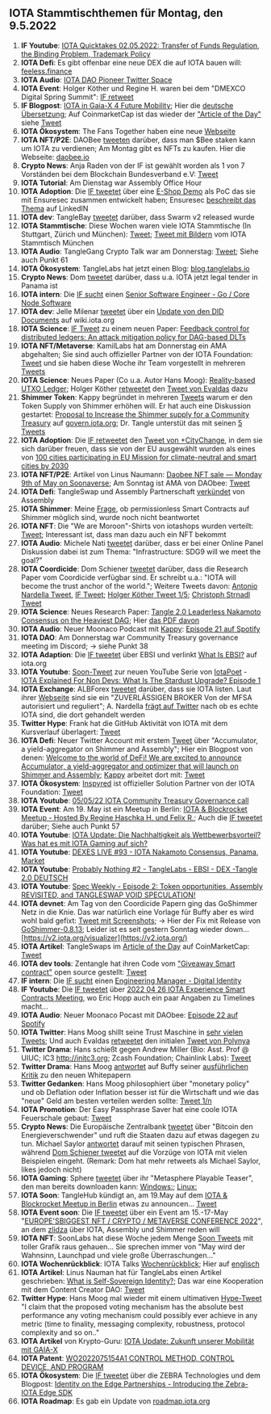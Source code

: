 ## IOTA Stammtischthemen für Montag, den 9.5.2022

1. **IF Youtube**: [IOTA Quicktakes 02.05.2022: Transfer of Funds Regulation, the Binding Problem, Trademark Policy](https://www.youtube.com/watch?v=3GfMmr4VG2I&t=2s)
2. **IOTA Defi**: Es gibt offenbar eine neue DEX die auf IOTA bauen will: [feeless.finance](http://feeless.finance/)
3. **IOTA Audio**: [IOTA DAO Pioneer Twitter Space](https://twitter.com/PhyloIota/status/1521131649278222336?s=20&t=cxbAxrVGM363BK4_JkxjqA)
4. **IOTA Event**: Holger Köther und Regine H. waren bei dem "DMEXCO Digital Spring Summit": [IF retweet](https://twitter.com/dmexco/status/1521446437346758657?s=20&t=S-QvIyrwDXrLf-lEbYP4oA)
5. **IF Blogpost**: [IOTA in Gaia-X 4 Future Mobility](https://blog.iota.org/iota-in-gaia-x-4-future-mobility/); Hier die [deutsche Übersetzung](https://iota-kurs.de/iota-in-gaia-x-fuer-die-mobilitaet-der-zukunft/); Auf CoinmarketCap ist das wieder der ["Article of the Day"](https://coinmarketcap.com/gravity/articles/27391) siehe [Tweet](https://twitter.com/CoinMarketCap/status/1521760137350119424?s=20&t=LequNkPSLtlFqpY8gaY63g)
6. **IOTA Ökosystem**: The Fans Together haben eine neue [Webseite](https://www.thefanstogether.io/landing-page)
7. **IOTA NFT/P2E**: DAOBee [tweeten](https://twitter.com/Daobeegame/status/1521430081134116865?s=20&t=EPYFDNjiUDajnCmaDGeUcw) darüber, dass man $Bee staken kann um IOTA zu verdienen; Am Montag gibt es NFTs zu kaufen. Hier die Webseite: [daobee.io](https://www.daobee.io/)
8. **Crypto News**: Anja Raden von der IF ist gewählt worden als 1 von 7 Vorständen bei dem Blockchain Bundesverband e.V: [Tweet](https://twitter.com/bundesblock/status/1512805304777457668?s=20&t=kEjkHoiEqv6QoAX0k-89Mg)
9. **IOTA Tutorial**: Am Dienstag war Assembly Office Hour
10. **IOTA Adoption**: Die [IF tweetet](https://twitter.com/iota/status/1521474692795842560?s=20&t=I5KgSW5W_fAUdqdPdcsrzA) über eine [E-Shop Demo](https://eshop-poc.solutions.iota.org/) als PoC das sie mit Ensuresec zusammen entwickelt haben; Ensuresec [beschreibt das Thema](https://www.linkedin.com/posts/ensuresec_ecommerce-response-mitigation-activity-6925769222522339328-6VuY) auf LinkedIN 
11. **IOTA dev**: TangleBay [tweetet](https://twitter.com/tanglebay/status/1521478839867686912?s=20&t=I5KgSW5W_fAUdqdPdcsrzA) darüber, dass Swarm v2 released wurde 
12. **IOTA Stammtische**: Diese Wochen waren viele IOTA Stammtische (In Stuttgart, Zürich und München): [Tweet](https://twitter.com/einfachIOTA/status/1521103477589610497?s=20&t=Lr4uMoU8Q79nqZCeutj9PA); [Tweet mit Bildern](https://twitter.com/IotaMunchen/status/1523657417740804096?s=20&t=MZV2P4WGwy6S8Wcs6hAu-w) vom IOTA Stammtisch München
13. **IOTA Audio**: TangleGang Crypto Talk war am Donnerstag: [Tweet](https://twitter.com/GangTangleTalk/status/1521519268692647938?s=20&t=lRiit-RBkjmr4VNWK15M0A); Siehe auch Punkt 61
14. **IOTA Ökosystem**: TangleLabs hat jetzt einen Blog: [blog.tanglelabs.io](https://blog.tanglelabs.io/)
15. **Crypto News**: Dom [tweetet](https://twitter.com/DomSchiener/status/1521757485098487808?s=20&t=6VOJXwKVFGS51D1cjqNI0Q) darüber, dass u.a. IOTA jetzt legal tender in Panama ist
16. **IOTA intern**: Die [IF sucht](https://twitter.com/iota/status/1521761665603231745?s=20&t=2xzLzWRRKU2jOwtgAHqINA) einen [Senior Software Engineer - Go / Core Node Software](https://iota.bamboohr.com/jobs/view.php?id=204&source=aWQ9NA%3D%3D)
17. **IOTA dev**: Jelle Milenar [tweetet](https://twitter.com/JelleFm/status/1521774712476643328?s=20&t=JRbvOfy9412N7nCXNslk4A) über ein [Update von den DID Documents](https://wiki.iota.org/identity.rs/decentralized_identifiers/update) auf wiki.iota.org
18. **IOTA Science**: [IF Tweet](https://twitter.com/iota/status/1521776716347289600?s=20&t=HU_8FH0MQqgl-r8VRMtHgw) zu einem neuen Paper: [Feedback control for distributed ledgers: An attack mitigation policy for DAG-based DLTs](https://arxiv.org/abs/2204.11691)
19. **IOTA NFT/Metaverse**: KamilLabs hat am Donnerstag ein AMA abgehalten; Sie sind auch offizieller Partner von der IOTA Foundation: [Tweet](https://twitter.com/kamilabsstudio/status/1521884355404066818?s=20&t=G8C938PnMA3a4gzuOYGvlA) und sie haben diese Woche ihr Team vorgestellt in mehreren [Tweets](https://twitter.com/kamilabsstudio)
20. **IOTA Science**: Neues Paper (Co u.a. Autor Hans Moog): [Reality-based UTXO Ledger](https://arxiv.org/abs/2205.01345); Holger Köther [retweetet](https://twitter.com/HolgerKoether/status/1521803734568906760?s=20&t=uv3YYawJ94LCy3vLaXbIPw) den [Tweet von Evaldas](https://twitter.com/lunfardo314/status/1521786230404530176?s=20&t=uv3YYawJ94LCy3vLaXbIPw) dazu
21. **Shimmer Token**: Kappy begründet in mehreren [Tweets](https://twitter.com/Rob_Daykin/status/1521808735873732608?s=20&t=JRbvOfy9412N7nCXNslk4A) warum er den Token Supply von Shimmer erhöhen will. Er hat auch eine Diskussion gestartet: [Proposal to Increase the Shimmer supply for a Community Treasury](https://govern.iota.org/t/discussion-proposal-to-increase-the-shimmer-supply-for-a-community-treasury/1291) auf [govern.iota.org](https://govern.iota.org/); Dr. Tangle unterstüt das mit seinen [5 Tweets](https://twitter.com/dr_tangle/status/1521847688354054144?s=20&t=nhqxdBCPPu59sEqKN22-uw)
22. **IOTA Adoption**: Die [IF retweetet](https://twitter.com/iota/status/1521840413958721536?s=20&t=JRbvOfy9412N7nCXNslk4A) den [Tweet von +CityChange](https://twitter.com/plusCities/status/1521763553870548992?s=20&t=JRbvOfy9412N7nCXNslk4A), in dem sie sich darüber freuen, dass sie von der EU ausgewählt wurden als eines von [100 cities participating in EU Mission for climate-neutral and smart cities by 2030](https://ec.europa.eu/commission/presscorner/detail/en/IP_22_2591)
23. **IOTA NFT/P2E**: Artikel von Linus Naumann: [Daobee NFT sale — Monday 9th of May on Soonaverse](https://medium.com/@linus.naumann/daobee-nft-sale-monday-9th-of-may-48393a0c1057); Am Sonntag ist AMA von DAObee: [Tweet](https://twitter.com/Daobeegame/status/1522193128177942528?s=20&t=104bFjhExwTffZEcF7tXTw)
24. **IOTA Defi**: TangleSwap und Assembly Partnerschaft [verkündet](https://twitter.com/assembly_net/status/1521837161288503297?s=20&t=eN8j4YqxdPiCy8UkfX965w) von Assembly
25. **IOTA Shimmer**: Meine [Frage](https://twitter.com/Vrom14286662/status/1521879570072453122?s=20&t=eN8j4YqxdPiCy8UkfX965w), ob permissionless Smart Contracts auf Shimmer möglich sind, wurde noch nicht beantwortet
26. **IOTA NFT**: Die "We are Moroon"-Shirts von iotashops wurden verteilt: [Tweet](https://twitter.com/Vrom14286662/status/1521912360281247745?s=20&t=eN8j4YqxdPiCy8UkfX965w); Interessant ist, dass man dazu auch ein NFT bekommt
27. **IOTA Audio**: Michele Nati [tweetet](https://twitter.com/michelenati/status/1522106959138275328?s=20&t=eN8j4YqxdPiCy8UkfX965w) darüber, dass er bei einer Online Panel Diskussion dabei ist zum Thema: "Infrastructure: SDG9 will we meet the goal?"
28. **IOTA Coordicide**: Dom Schiener [tweetet](https://twitter.com/DomSchiener/status/1522132967442763777?s=20&t=eN8j4YqxdPiCy8UkfX965w) darüber, dass die Research Paper vom Coordicide verfügbar sind. Er schreibt u.a.: "IOTA will become the trust anchor of the world."; Weitere Tweets davon: [Antonio Nardella Tweet](https://twitter.com/antonionardella/status/1522117105822449664?s=20&t=G8C938PnMA3a4gzuOYGvlA), [IF Tweet](https://twitter.com/iota/status/1522146769865478145?s=20&t=G8C938PnMA3a4gzuOYGvlA); [Holger Köther Tweet 1/5](https://twitter.com/HolgerKoether/status/1522154429323137024?s=20&t=Ef36GO64KrizrH39zjsUFA); [Christoph Strnadl Tweet](https://twitter.com/archimate/status/1523351520724627458?s=20&t=S-QvIyrwDXrLf-lEbYP4oA)
29. **IOTA Science**: Neues Research Paper: [Tangle 2.0 Leaderless Nakamoto Consensus on the Heaviest DAG](https://arxiv.org/abs/2205.02177); Hier [das PDF davon](https://arxiv.org/pdf/2205.02177.pdf)
30. **IOTA Audio**: Neuer Moonaco Podcast mit [Kappy](https://twitter.com/Rob_Daykin): [Episode 21 auf Spotify](https://open.spotify.com/episode/6fbrXgfbj3bYXHoMrhxoyF?si=TY6ueeBSSCCzXNSDkk8w3w&nd=1) 
31. **IOTA DAO**: Am Donnerstag war Community Treasury governance meeting im Discord; -> siehe Punkt 38
32. **IOTA Adaption**: Die [IF tweetet](https://twitter.com/iota/status/1522199481235783680?s=20&t=R0FOcq2xXfnfYcL5lv1fxQ) über EBSI und verlinkt [What Is EBSI?](https://www.iota.org/solutions/ebsi) auf iota.org
33. **IOTA Youtube**: [Soon-Tweet](https://twitter.com/IotaPoet/status/1522164929700237312?s=20&t=Ef36GO64KrizrH39zjsUFA) zur neuen YouTube Serie von [IotaPoet](https://twitter.com/IotaPoet) - [IOTA Explained For Non Devs: What Is The Stardust Upgrade? Episode 1](https://twitter.com/IotaPoet/status/1522164929700237312?s=20&t=Ef36GO64KrizrH39zjsUFA)
34. **IOTA Exchange**: ALBForex [tweetet](https://twitter.com/ALBForexTrading/status/1522144007618498561?s=20&t=1jkmKvb2Obol7zin2akfuQ) darüber, dass sie IOTA listen. Laut ihrer [Webseite](https://www.alb.com/) sind sie ein "ZUVERLÄSSIGEN BROKER Von der MFSA autorisiert und reguliert"; A. Nardella [frägt auf Twitter](https://twitter.com/antonionardella/status/1522164241955966976?s=20&t=1jkmKvb2Obol7zin2akfuQ) nach ob es echte IOTA sind, die dort gehandelt werden 
35. **Twitter Hype**: Frank hat die GitHub Aktivität von IOTA mit dem Kursverlauf überlagert: [Tweet](https://twitter.com/2779530283Mi/status/1522102127350403072?s=20&t=Hx9q1yGmn7EbtkVC1hz19g)
36. **IOTA Defi**: Neuer Twitter Account mit erstem [Tweet](https://twitter.com/ACCU_DeFi/status/1522203603334844416?s=20&t=104bFjhExwTffZEcF7tXTw) über "Accumulator, a yield-aggregator on Shimmer and Assembly"; Hier ein Blogpost von denen: [Welcome to the world of DeFi! We are excited to announce Accumulator, a yield-aggregator and optimizer that will launch on Shimmer and Assembly](https://medium.com/@accumulator.crypto/announcing-accumulator-your-yield-aggregator-to-maximize-defi-earnings-in-shimmer-4270e10f9763); [Kappy](https://twitter.com/Rob_Daykin) arbeitet dort mit: [Tweet](https://twitter.com/Rob_Daykin/status/1522204989606838272?s=20&t=x7qzI34KKbX-IOvc-ZUQow)
37. **IOTA Ökosystem**: [Inspyred](https://twitter.com/inspyrdNFT) ist offizieller Solution Partner von der IOTA Foundation: [Tweet](https://twitter.com/kamilabsstudio/status/1522220253656367104?s=20&t=Nw_0v5CbtUA49Bh3x94dYg)
38. **IOTA Youtube**: [05/05/22 IOTA Community Treasury Governance call](https://www.youtube.com/watch?v=lLQKjmYAE94)
39. **IOTA Event**: Am 19. May ist ein Meetup in Berlin: [IOTA & Blockrocket Meetup - Hosted By Regine Haschka H. und Felix R.](https://www.meetup.com/de-DE/IOTA-meetup-workshop/events/285202040/); Auch die [IF tweetet](https://twitter.com/iota/status/1523618841691099141?s=20&t=IVcdTeps6MWNGeH_YW0KlA) darüber; Siehe auch Punkt 57
40. **IOTA Youtube**: [IOTA Update: Die Nachhaltigkeit als Wettbewerbsvorteil? Was hat es mit IOTA Gaming auf sich?](https://www.youtube.com/watch?v=VZJc5PaDMto)
41. **IOTA Youtube**: [DEXES LIVE #93 - IOTA Nakamoto Consensus, Panama, Market](https://www.youtube.com/watch?app=desktop&v=p1lhLeYOp3s)
42. **IOTA Youtube**: [Probably Nothing #2 - TangleLabs - EBSI - DEX -Tangle 2.0 DEUTSCH](https://www.youtube.com/watch?v=YTDMOEKfRns)
43. **IOTA Youtube**: [Spec Weekly - Episode 2: Token opportunities, Assembly REVISITED, and TANGLESWAP VOID SPECULATION!](https://www.youtube.com/watch?v=Xi6PCVfsbpY&t=5s)
44. **IOTA devnet**: Am Tag von den Coordicide Papern ging das GoShimmer Netz in die Knie. Das war natürlich eine Vorlage für Buffy aber es wird wohl bald gefixt: [Tweet mit Screenshots](https://twitter.com/qaiza_/status/1522329019236110340?s=20&t=ROFBtKBgpqkDs5vYnak2ZQ); -> Hier der Fix mit Release von [GoShimmer-0.8.13](https://github.com/iotaledger/goshimmer/releases/tag/v0.8.13); Leider ist es seit gestern Sonntag wieder down... [https://v2.iota.org/visualizer](https://v2.iota.org/)
45. **IOTA Artikel**: TangleSwaps im [Article of the Day](https://coinmarketcap.com/gravity/articles/27627) auf CoinMarketCap: [Tweet](https://twitter.com/CoinMarketCap/status/1522099393075499008?s=20&t=4RDOD_EIDbWU7uZj4BaxJg)
46. **IOTA dev tools**: Zentangle hat ihren Code vom ["Giveaway Smart contract"](https://github.com/zignartech/zentangle-wasp/tree/main/giveaway) open source gestellt: [Tweet](https://twitter.com/zentangle_io/status/1522259278395891719?s=20&t=x7qzI34KKbX-IOvc-ZUQow)
47. **IF intern**: Die [IF sucht](https://twitter.com/iota/status/1522486517893152768?s=20&t=x7qzI34KKbX-IOvc-ZUQow) einen [Engineering Manager - Digital Identity](https://iota.bamboohr.com/jobs/view.php?id=203&source=aWQ9NA%3D%3D)
48. **IF Youtube**: Die [IF tweetet](https://twitter.com/iota/status/1522516739371814914?s=20&t=3cbZU4HdD_oNqq548ZjOtQ) über [2022 04 26 IOTA Experience Smart Contracts Meeting](https://www.youtube.com/watch?v=enFZAFsN8Us), wo Eric Hopp auch ein paar Angaben zu Timelines macht...
49. **IOTA Audio**: Neuer Moonaco Pocast mit DAObee: [Episode 22 auf Spotify](https://open.spotify.com/episode/2EZl0XdbueQ98kdsi2ZvVM?si=j6jifRZjTNaYnF30fABUIw&nd=1)
50. **IOTA Twitter**: Hans Moog shillt seine Trust Maschine in [sehr vielen Tweets](https://twitter.com/hus_qy/status/1522519109715603456?s=20&t=3cbZU4HdD_oNqq548ZjOtQ); Und auch Evaldas [retweetet](https://twitter.com/lunfardo314/status/1522543724533886977?s=20&t=3cbZU4HdD_oNqq548ZjOtQ) den initialen [Tweet von Polynya](https://twitter.com/epolynya/status/1522420940054835200?s=20&t=3cbZU4HdD_oNqq548ZjOtQ)
51. **Twitter Drama**: Hans schießt gegen Andrew Miller (Bio: Asst. Prof @ UIUC; IC3 http://initc3.org; Zcash Foundation; Chainlink Labs): [Tweet](https://twitter.com/hus_qy/status/1522541306580508672?s=20&t=ROFBtKBgpqkDs5vYnak2ZQ)
52. **Twitter Drama**: Hans Moog [antwortet](https://twitter.com/hus_qy/status/1523014073486819328?s=20&t=8V3MOHnuyjjdbYHa-wYEMg) auf Buffy seiner [ausführlichen Kritik](https://twitter.com/fudsfuddy/status/1522985937411743744?s=20&t=8V3MOHnuyjjdbYHa-wYEMg) zu den neuen Whitepapern
53. **Twitter Gedanken**: Hans Moog philosophiert über "monetary policy" und ob Deflation oder Inflation besser ist für die Wirtschaft und wie das "neue" Geld am besten verteilen werden sollte: [Tweet 1/n](https://twitter.com/hus_qy/status/1522662372355280896?s=20&t=8V3MOHnuyjjdbYHa-wYEMg)
54. **IOTA Promotion**: Der Easy Passphrase Saver hat eine coole IOTA Feuerschale gebaut: [Tweet](https://twitter.com/PassphraseSaver/status/1523073005273841665?s=20&t=8V3MOHnuyjjdbYHa-wYEMg)
55. **Crypto News**: Die Europäische Zentralbank [tweetet](https://twitter.com/ecb/status/1522578820582227970?s=20&t=8V3MOHnuyjjdbYHa-wYEMg) über "Bitcoin den Energieverschwender" und ruft die Staaten dazu auf etwas dagegen zu tun. Michael Saylor [antwortet](https://twitter.com/saylor/status/1522719826204147713?s=20&t=8V3MOHnuyjjdbYHa-wYEMg) darauf mit seinen typischen Phrasen, während [Dom Schiener tweetet](https://twitter.com/DomSchiener/status/1522847584573927424?s=20&t=8V3MOHnuyjjdbYHa-wYEMg) auf die Vorzüge von IOTA mit vielen Beispielen eingeht. (Remark: Dom hat mehr retweets als Michael Saylor, likes jedoch nicht)
56. **IOTA Gaming**: Sphere [tweetet](https://twitter.com/Sphere_Hub_io/status/1522869741504901121?s=20&t=8V3MOHnuyjjdbYHa-wYEMg) über ihr "Metasphere Playable Teaser", den man bereits downloaden kann: [Windows:](https://sphere-hub.io/downloads/Windows/Metasphere-Playable-Teaser-0.0.15a262_Windows.zip); [Linux:](https://sphere-hub.io/downloads/Linux/Metasphere-Playable-Teaser-0.0.15a262_Linux.zip)
57. **IOTA Soon**: TangleHub kündigt an, am 19.May auf dem [IOTA & Blockrocket Meetup in Berlin](https://www.meetup.com/de-DE/IOTA-meetup-workshop/events/285202040/) etwas zu announcen... [Tweet](https://twitter.com/Tanglehub_eu/status/1522994729746681856?s=20&t=8V3MOHnuyjjdbYHa-wYEMg)
58. **IOTA Event soon**: Die [IF tweetet](https://twitter.com/iota/status/1522562034419781634?s=20&t=lKg4wWxsdlJ87H-Pgmlipw) über ein Event am 15.-17-May "[EUROPE'SBIGGEST NFT / CRYPTO / METAVERSE CONFERENCE 2022](https://tmrwconf.net/)", an dem [zlidza](https://twitter.com/zlidza) über IOTA, Assembly und Shimmer reden will
59. **IOTA NFT**: SoonLabs hat diese Woche jedem Menge [Soon Tweets](https://twitter.com/soon_labs) mit toller Grafik raus gehauen... Sie sprechen immer von "May wird der Wahnsinn, Launchpad und viele große Überraschungen..."
60. **IOTA Wochenrückblick**: IOTA Talks [Wochenrückblick](https://www.iota-talk.com/index.php?article/182-wochenr%C3%BCckblick-vom-1-bis-7-mai-2022/); Hier auf [englisch](https://www.iota-talk.com/index.php?article/183-week-in-review-may-1th-to-7th-2022/)
61. **IOTA Artikel**: Linus Nauman hat für TangleLabs einen Artikel geschrieben: [What is Self-Sovereign Identity?](https://blog.tanglelabs.io/62782301a9ed0df5ace5be86); Das war eine Kooperation mit dem Content Creator DAO: [Tweet](https://twitter.com/LinusNaumann/status/1523408152498106368?s=20&t=S-QvIyrwDXrLf-lEbYP4oA)
62. **Twitter Hype**: Hans Moog mal wieder mit einem ultimativen [Hype-Tweet](https://twitter.com/hus_qy/status/1522576325147611138?s=20&t=S-QvIyrwDXrLf-lEbYP4oA) "I claim that the proposed voting mechanism has the absolute best performance any voting mechanism could possibly ever achieve in any metric (time to finality, messaging complexity, robustness, protocol complexity and so on.."
63. **IOTA Artikel** von Krypto-Guru: [IOTA Update: Zukunft unserer Mobilität mit GAIA-X](https://krypto-guru.de/news/iota-update-zur-zukunft-mit-gaia-x/)
64. **IOTA Patent**: [WO2022075154A1 CONTROL METHOD, CONTROL DEVICE, AND PROGRAM](https://worldwide.espacenet.com/patent/search/family/081125937/publication/WO2022075154A1?q=pn%3DWO2022075154A1)
65. **IOTA Ökosystem**: Die [IF tweetet](https://twitter.com/iota/status/1523649067896692736?s=20&t=0IrOrynjuyHKdYpyUn5gfw) über die ZEBRA Technologies und dem Blogpost: [Identity on the Edge Partnerships - Introducing the Zebra-IOTA Edge SDK](https://blog.iota.org/identity-on-the-edge-zebra/)
66. **IOTA Roadmap**: Es gab ein Update von [roadmap.iota.org](https://roadmap.iota.org/)


